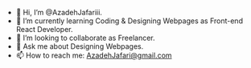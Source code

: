 
- 👋 Hi, I’m @AzadehJafariii.
- 🌱 I’m currently learning Coding & Designing Webpages as Front-end React Developer.
- 👯 I’m looking to collaborate as Freelancer.
- 💬 Ask me about Designing Webpages.
- 📫 How to reach me: AzadehJafari@gmail.com


